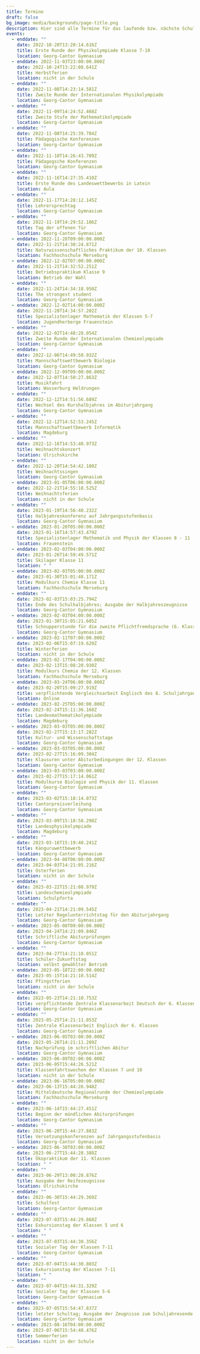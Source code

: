 ```yaml
---
title: Termine
draft: false
bg_image: media/backgrounds/page-title.png
description: Hier sind alle Termine für das laufende bzw. nächste Schuljahr aufgelistet.
events:
  - enddate: ""
    date: 2022-10-20T13:20:14.616Z
    title: Erste Runde der Physikolympiade Klasse 7-10
    location: Georg-Cantor Gymnasium
  - enddate: 2022-11-03T23:00:00.000Z
    date: 2022-10-24T13:22:08.641Z
    title: Herbstferien
    location: nicht in der Schule
  - enddate: ""
    date: 2022-11-08T14:23:14.581Z
    title: Zweite Runde der Internationalen Physikolympiade
    location: Georg-Cantor Gymnasium
  - enddate: ""
    date: 2022-11-09T14:24:52.468Z
    title: Zweite Stufe der Mathematikolympiade
    location: Georg-Cantor Gymnasium
  - enddate: ""
    date: 2022-11-08T14:25:39.784Z
    title: Pädagogische Konferenzen
    location: Georg-Cantor Gymnasium
  - enddate: ""
    date: 2022-11-10T14:26:43.709Z
    title: Pädagogsche Konferenzen
    location: Georg-Cantor Gymnasium
  - enddate: ""
    date: 2022-11-16T14:27:35.410Z
    title: Erste Runde des Landeswettbewerbs in Latein
    location: Aula
  - enddate: ""
    date: 2022-11-17T14:28:12.145Z
    title: Lehrersprechtag
    location: Georg-Cantor Gymnasium
  - enddate: ""
    date: 2022-11-19T14:29:52.186Z
    title: Tag der offenen Tür
    location: Georg-Cantor Gymnasium
  - enddate: 2022-11-28T09:00:00.000Z
    date: 2022-11-21T14:30:24.871Z
    title: Naturwissenschaftliches Praktikum der 10. Klassen
    location: Fachhochschule Merseburg
  - enddate: 2022-12-02T07:00:00.000Z
    date: 2022-11-21T14:32:52.251Z
    title: Betriebspraktikum Klasse 9
    location: Betrieb der Wahl
  - enddate: ""
    date: 2022-11-24T14:34:18.950Z
    title: The strongest student
    location: Georg-Cantor Gymnasium
  - enddate: 2022-12-02T14:00:00.000Z
    date: 2022-11-28T14:34:57.202Z
    title: Spezialistenlager Mathematik der Klassen 5-7
    location: Jugendherberge Frauenstein
  - enddate: ""
    date: 2022-12-02T14:48:28.054Z
    title: Zweite Runde der Internationalen Chemieolympiade
    location: Georg-Cantor Gymnasium
  - enddate: ""
    date: 2022-12-06T14:49:50.932Z
    title: Mannschaftswettbewerb Biologie
    location: Georg-Cantor Gymnasium
  - enddate: 2022-12-09T09:00:00.000Z
    date: 2022-12-07T14:50:27.863Z
    title: Musikfahrt
    location: Wasserburg Heldrungen
  - enddate: ""
    date: 2022-12-12T14:51:56.689Z
    title: Wechsel des Kurshalbjahres im Abiturjahrgang
    location: Georg-Cantor Gymnasium
  - enddate: ""
    date: 2022-12-12T14:52:53.245Z
    title: Mannschaftswettbewerb Informatik
    location: Magdeburg
  - enddate: ""
    date: 2022-12-16T14:53:40.973Z
    title: Weihnachtskonzert
    location: Ulrichskirche
  - enddate: ""
    date: 2022-12-20T14:54:42.180Z
    title: Weihnachtssingen
    location: Georg-Cantor Gymnasium
  - enddate: 2023-01-05T06:00:00.000Z
    date: 2022-12-21T14:55:18.525Z
    title: Weihnachtsferien
    location: nicht in der Schule
  - enddate: ""
    date: 2023-01-19T14:56:40.232Z
    title: Halbjahreskonferenz auf Jahrgangsstufenbasis
    location: Georg-Cantor Gymnasium
  - enddate: 2023-01-20T05:00:00.000Z
    date: 2023-01-16T14:57:43.479Z
    title: Spezialistenlager Mathematik und Physik der Klassen 8 - 11
    location: Frauenstein
  - enddate: 2023-02-03T04:00:00.000Z
    date: 2023-01-26T14:59:49.571Z
    title: Skilager Klasse 11
    location: " "
  - enddate: 2023-02-03T05:00:00.000Z
    date: 2023-01-30T15:01:48.171Z
    title: Modulkurs Chemie Klasse 11
    location: Fachhochschule Merseburg
  - enddate: ""
    date: 2023-02-03T15:03:25.794Z
    title: Ende des Schulhalbjahres; Ausgabe der Halbjahreszeugnisse
    location: Georg-Cantor Gymnasium
  - enddate: 2023-02-03T04:00:00.000Z
    date: 2023-01-30T15:05:21.605Z
    title: Schnupperstunde für die zweite Pflichtfremdsprache (6. Klassen)
    location: Georg-Cantor Gymnasium
  - enddate: 2023-02-11T07:00:00.000Z
    date: 2023-02-06T15:07:19.620Z
    title: Winterferien
    location: nicht in der Schule
  - enddate: 2023-02-17T04:00:00.000Z
    date: 2023-02-13T15:08:20.930Z
    title: Modulkurs Chemie der 12. Klassen
    location: Fachhochschule Merseburg
  - enddate: 2023-03-24T06:00:00.000Z
    date: 2023-02-20T15:09:27.919Z
    title: verpflichtende Vergleichsarbeit Englisch des 8. Schuljahrgangs
    location: Online
  - enddate: 2023-02-25T05:00:00.000Z
    date: 2023-02-24T15:11:36.168Z
    title: Landesmathematikolympiade
    location: Magdeburg
  - enddate: 2023-03-03T05:00:00.000Z
    date: 2023-02-27T15:13:17.282Z
    title: Kultur- und Wissenschaftstage
    location: Georg-Cantor Gymnasium
  - enddate: 2023-03-03T05:00:00.000Z
    date: 2023-02-27T15:16:09.304Z
    title: Klausuren unter Abiturbedingungen der 12. Klassen
    location: Georg-Cantor Gymnasium
  - enddate: 2023-03-03T03:00:00.000Z
    date: 2023-02-27T15:17:14.061Z
    title: Modulkurse Biologie und Physik der 11. Klassen
    location: Georg-Cantor Gymnasium
  - enddate: ""
    date: 2023-03-02T15:18:14.073Z
    title: Cantorpreisverleihung
    location: Georg-Cantor Gymnasium
  - enddate: ""
    date: 2023-03-09T15:18:58.298Z
    title: Landesphysikolympiade
    location: Magdeburg
  - enddate: ""
    date: 2023-03-16T15:19:40.241Z
    title: Känguruwettbewerb
    location: Georg-Cantor Gymnasium
  - enddate: 2023-04-08T06:00:00.000Z
    date: 2023-04-03T14:21:05.216Z
    title: Osterferien
    location: nicht in der Schule
  - enddate: ""
    date: 2023-03-22T15:21:08.979Z
    title: Landeschemieolympiade
    location: Schulpforta
  - enddate: ""
    date: 2023-04-21T14:21:09.545Z
    title: Letzter Regelunterrichtstag für den Abiturjahrgang
    location: Georg-Cantor Gymnasium
  - enddate: 2023-05-08T09:00:00.000Z
    date: 2023-04-24T14:21:09.846Z
    title: Schriftliche Abiturprüfungen
    location: Georg-Cantor Gymnasium
  - enddate: ""
    date: 2023-04-27T14:21:10.051Z
    title: Schüler-Zukunftstag
    location: selbst gewählter Betrieb
  - enddate: 2023-05-18T22:00:00.000Z
    date: 2023-05-15T14:21:10.514Z
    title: Pfingstferien
    location: nicht in der Schule
  - enddate: ""
    date: 2023-05-23T14:21:10.753Z
    title: verpflichtende Zentrale Klassenarbeit Deutsch der 6. Klassen
    location: Georg-Cantor Gymnasium
  - enddate: ""
    date: 2023-05-25T14:21:11.053Z
    title: Zentrale Klassenarbeit Englisch der 6. Klassen
    location: Georg-Cantor Gymnasium
  - enddate: 2023-06-05T03:00:00.000Z
    date: 2023-05-26T14:21:11.289Z
    title: Nachprüfung im schriftlichen Abitur
    location: Georg-Cantor Gymnasium
  - enddate: 2023-06-09T02:00:00.000Z
    date: 2023-06-05T15:44:26.521Z
    title: Klassenfahrtswochen der Klassen 7 und 10
    location: nicht in der Schule
  - enddate: 2023-06-16T05:00:00.000Z
    date: 2023-06-13T15:44:26.948Z
    title: Mitteldeutsche Regionalrunde der Chemieolympiade
    location: Fachhochschule Merseburg
  - enddate: ""
    date: 2023-06-14T15:44:27.451Z
    title: Beginn der mündlichen Abiturprüfungen
    location: Georg-Cantor Gymnasium
  - enddate: ""
    date: 2023-06-20T15:44:27.883Z
    title: Versetzungskonferenzen auf Jahrgangsstufenbasis
    location: Georg-Cantor Gymnasium
  - enddate: 2023-06-30T03:00:00.000Z
    date: 2023-06-27T15:44:28.388Z
    title: Ökopraktikum der 11. Klassen
    location: " "
  - enddate: ""
    date: 2023-06-29T13:00:28.876Z
    title: Ausgabe der Reifezeugnisse
    location: Ulrichskirche
  - enddate: ""
    date: 2023-06-30T15:44:29.369Z
    title: Schulfest
    location: Georg-Cantor Gymnasium
  - enddate: ""
    date: 2023-07-03T15:44:29.868Z
    title: Exkursionstag der Klassen 5 und 6
    location: " "
  - enddate: ""
    date: 2023-07-03T15:44:30.356Z
    title: Sozialer Tag der Klassen 7-11
    location: Georg-Cantor Gymnasium
  - enddate: ""
    date: 2023-07-04T15:44:30.803Z
    title: Exkursionstag der Klassen 7-11
    location: " "
  - enddate: ""
    date: 2023-07-04T15:44:31.329Z
    title: Sozialer Tag der Klassen 5-6
    location: Georg-Cantor Gymnasium
  - enddate: ""
    date: 2023-07-05T15:54:47.837Z
    title: letzter Schultag; Ausgabe der Zeugnisse zum Schuljahresende
    location: Georg-Cantor Gymnasium
  - enddate: 2023-08-16T04:00:00.000Z
    date: 2023-07-06T15:54:48.476Z
    title: Sommerferien
    location: nicht in der Schule
---
```

